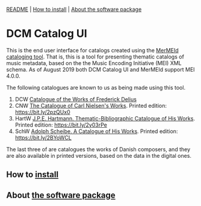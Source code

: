 [README](README.md) | [How to install](INSTALL.md) | [About the software package](cat-site/README.md)

# DCM Catalog UI

This is the end user interface for catalogs created using the [MerMEId
cataloging tool](https://github.com/Det-Kongelige-Bibliotek/MerMEId).
That is, this is a tool for presenting thematic catalogs of music
metadata, based on the the Music Encoding Initiative (MEI) XML
schema. As of August 2019 both DCM Catalog UI and MerMEId support MEI
4.0.0.

The following catalogues are known to us as being made using this tool. 

1. DCW [Catalogue of the Works of Frederick Delius](https://delius.music.ox.ac.uk/catalogue/welcome.html) 
2. CNW [The Catalogue of Carl Nielsen's Works](http://www.kb.dk/dcm/cnw/navigation.xq). Printed edition: https://bit.ly/2pzQUx0
3. HartW [J.P.E. Hartmann. Thematic-Bibliographic Catalogue of His Works](http://www.kb.dk/dcm/hartw/navigation.xq). Printed edition: https://bit.ly/2y03rPe
4. SchW [Adolph Scheibe. A Catalogue of His Works](http://www.kb.dk/dcm/schw/navigation.xq). Printed edition: https://bit.ly/2BYoWCL

The last three of are catalogues the works of Danish composers, and
they are also available in printed versions, based on the data in the
digital ones.

## How to [install](INSTALL.md)
## About [the software package](cat-site/README.md)

